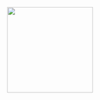 <a href="https://open.spotify.com/playlist/0ZWRo3TYQFPmOUVjeWwIXb?si=effbfc2a5e294103&pt=1110ee87bd30a35104536ab85b265dbd">
  <img src="assets/music1" width="200" height="200">
</a>
